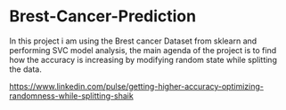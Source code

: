 # Brest-Cancer-Prediction
In this project i am using the Brest cancer Dataset from sklearn and performing SVC model analysis, the main agenda of the project is to find how the accuracy is increasing by modifying random state while splitting the data.

https://www.linkedin.com/pulse/getting-higher-accuracy-optimizing-randomness-while-splitting-shaik

